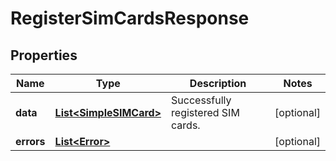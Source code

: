 

# RegisterSimCardsResponse


## Properties

Name | Type | Description | Notes
------------ | ------------- | ------------- | -------------
**data** | [**List&lt;SimpleSIMCard&gt;**](SimpleSIMCard.md) | Successfully registered SIM cards. |  [optional]
**errors** | [**List&lt;Error&gt;**](Error.md) |  |  [optional]



